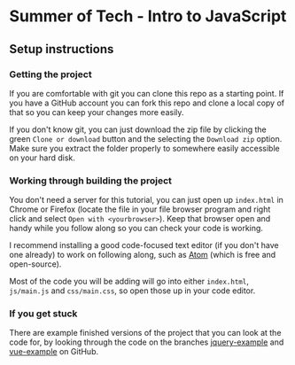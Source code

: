# Summer of Tech - Intro to JavaScript

## Setup instructions

### Getting the project

If you are comfortable with git you can clone this repo as a starting point. If
you have a GitHub account you can fork this repo and clone a local copy of that
so you can keep your changes more easily.

If you don't know git, you can just download the zip file by clicking the green
`Clone or download` button and the selecting the `Download zip` option. Make
sure you extract the folder properly to somewhere easily accessible on your hard
disk.

### Working through building the project

You don't need a server for this tutorial, you can just open up `index.html` in
Chrome or Firefox (locate the file in your file browser program and right click
and select `Open with <yourbrowser>`). Keep that browser open and handy while
you follow along so you can check your code is working.

I recommend installing a good code-focused text editor  (if you don't have one
already) to work on following along, such as [Atom](https://atom.io/) (which is
free and open-source).

Most of the code you will be adding will go into either `index.html`,
`js/main.js` and `css/main.css`, so open those up in your code editor.

### If you get stuck

There are example finished versions of the project that you can look at the code
for, by looking through the code on the branches
[jquery-example](https://github.com/jenofdoom/summer-of-tech-intro-js/tree/jquery-example)
and
[vue-example](https://github.com/jenofdoom/summer-of-tech-intro-js/tree/vue-example)
on GitHub.
